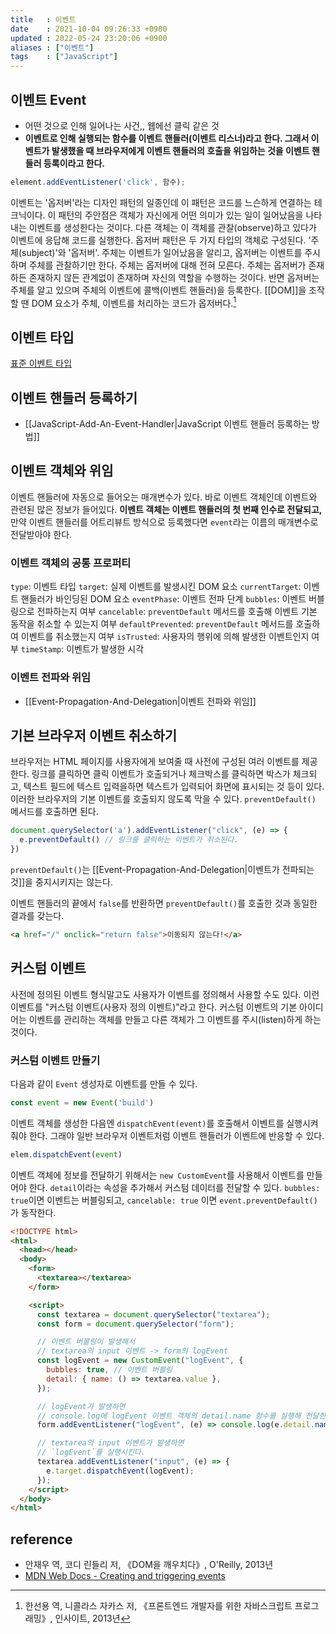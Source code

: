 ```yaml
---
title   : 이벤트
date    : 2021-10-04 09:26:33 +0900
updated : 2022-05-24 23:20:06 +0900
aliases : ["이벤트"] 
tags    : ["JavaScript"]
---
```

## 이벤트 Event 
- 어떤 것으로 인해 일어나는 사건,, 웹에선 클릭 같은 것 
- **이벤트로 인해 실행되는 함수를 이벤트 핸들러(이벤트 리스너)라고 한다. 그래서 이벤트가 발생했을 때 브라우저에게 이벤트 핸들러의 호출을 위임하는 것을 이벤트 핸들러 등록이라고 한다.** 

```javascript
element.addEventListener('click', 함수);
```

이벤트는 '옵저버'라는 디자인 패턴의 일종인데 이 패턴은 코드를 느슨하게 연결하는 테크닉이다. 이 패턴의 주안점은 객체가 자신에게 어떤 의미가 있는 일이 일어났음을 나타내는 이벤트를 생성한다는 것이다. 다른 객체는 이 객체를 관찰(observe)하고 있다가 이벤트에 응답해 코드를 실행한다.
옵저버 패턴은 두 가지 타입의 객체로 구성된다. '주체(subject)'와 '옵저버'. 주체는 이벤트가 일어났음을 알리고, 옵저버는 이벤트를 주시하며 주체를 관찰하기만 한다. 주체는 옵저버에 대해 전혀 모른다. 주체는 옵저버가 존재하든 존재하지 않든 관계없이 존재하며 자신의 역할을 수행하는 것이다. 반면 옵저버는 주체를 알고 있으며 주체의 이벤트에 콜백(이벤트 핸들러)을 등록한다. [[DOM]]을 조작할 땐 DOM 요소가 주체, 이벤트를 처리하는 코드가 옵저버다.[^1]

## 이벤트 타입
[표준 이벤트 타입](https://developer.mozilla.org/ko/docs/Web/Events#%EA%B0%80%EC%9E%A5_%EC%9D%BC%EB%B0%98%EC%A0%81%EC%9D%B8_%EC%B9%B4%ED%85%8C%EA%B3%A0%EB%A6%AC)  

## 이벤트 핸들러 등록하기  
- [[JavaScript-Add-An-Event-Handler|JavaScript 이벤트 핸들러 등록하는 방법]]

## 이벤트 객체와 위임 
이벤트 핸들러에 자동으로 들어오는 매개변수가 있다. 바로 이벤트 객체인데 이벤트와 관련된 많은 정보가 들어있다. **이벤트 객체는 이벤트 핸들러의 첫 번째 인수로 전달되고,** 만약 이벤트 핸들러를 어트리뷰트 방식으로 등록했다면 `event`라는 이름의 매개변수로 전달받아야 한다.

### 이벤트 객체의 공통 프로퍼티
`type`: 이벤트 타입
`target`: 실제 이벤트를 발생시킨 DOM 요소
`currentTarget`: 이벤트 핸들러가 바인딩된 DOM 요소
`eventPhase`: 이벤트 전파 단계 
`bubbles`: 이벤트 버블링으로 전파하는지 여부
`cancelable`: `preventDefault` 메서드를 호출해 이벤트 기본 동작을 취소할 수 있는지 여부 
 `defaultPrevented`: `preventDefault` 메서드를 호출하여 이벤트를 취소했는지 여부
 `isTrusted`: 사용자의 행위에 의해 발생한 이벤트인지 여부 
  `timeStamp`: 이벤트가 발생한 시각 
	
### 이벤트 전파와 위임 
- [[Event-Propagation-And-Delegation|이벤트 전파와 위임]]

## 기본 브라우저 이벤트 취소하기
브라우저는 HTML 페이지를 사용자에게 보여줄 때 사전에 구성된 여러 이벤트를 제공한다. 링크를 클릭하면 클릭 이벤트가 호출되거나 체크박스를 클릭하면 박스가 체크되고, 텍스트 필드에 텍스트 입력을하면 텍스트가 입력되어 화면에 표시되는 것 등이 있다. 이러한 브라우저의 기본 이벤트를 호출되지 않도록 막을 수 있다. `preventDefault()` 메서드를 호출하면 된다.

```javascript
document.querySelector('a').addEventListener("click", (e) => {
  e.preventDefault() // 링크를 클릭하는 이벤트가 취소된다.
})
```

`preventDefault()`는 [[Event-Propagation-And-Delegation|이벤트가 전파되는 것]]을 중지시키지는 않는다.  

이벤트 핸들러의 끝에서 `false`를 반환하면 `preventDefault()`를 호출한 것과 동일한 결과를 갖는다.
```html
<a href="/" onclick="return false">이동되지 않는다!</a>
```

## 커스텀 이벤트
사전에 정의된 이벤트 형식말고도 사용자가 이벤트를 정의해서 사용할 수도 있다. 이런 이벤트를 "커스텀 이벤트(사용자 정의 이벤트)"라고 한다. 커스텀 이벤트의 기본 아이디어는 이벤트를 관리하는 객체를 만들고 다른 객체가 그 이벤트를 주시(listen)하게 하는 것이다.

### 커스텀 이벤트 만들기
다음과 같이 `Event` 생성자로 이벤트를 만들 수 있다.
```javascript
const event = new Event('build')
```

이벤트 객체를 생성한 다음엔 `dispatchEvent(event)`를 호출해서 이벤트를 실행시켜줘야 한다. 그래야 일반 브라우저 이벤트처럼 이벤트 핸들러가 이벤트에 반응할 수 있다.
```javascript
elem.dispatchEvent(event)
```

이벤트 객체에 정보를 전달하기 위해서는 `new CustomEvent`를 사용해서 이벤트를 만들어야 한다. `detail`이라는 속성을 추가해서 커스텀 데이터를 전달할 수 있다.
`bubbles: true`이면 이벤트는 버블링되고, `cancelable: true` 이면 `event.preventDefault()`가 동작한다.
```html
<!DOCTYPE html>
<html>
  <head></head>
  <body>
    <form>
      <textarea></textarea>
    </form>

    <script>
      const textarea = document.querySelector("textarea");
      const form = document.querySelector("form");

	  // 이벤트 버블링이 발생해서 
	  // textarea의 input 이벤트 -> form의 logEvent
      const logEvent = new CustomEvent("logEvent", {
        bubbles: true, // 이벤트 버블링
        detail: { name: () => textarea.value },
      });

	  // logEvent가 발생하면
	  // console.log에 logEvent 이벤트 객체의 detail.name 함수를 실행해 전달한다.
      form.addEventListener("logEvent", (e) => console.log(e.detail.name()));

	  // textarea의 input 이벤트가 발생하면
	  // `logEvent`를 실행시킨다.
      textarea.addEventListener("input", (e) => {
        e.target.dispatchEvent(logEvent);
      });
    </script>
  </body>
</html>
```

## reference
- 안재우 역, 코디 린들리 저, 《DOM을 깨우치다》, O'Reilly, 2013년
- [MDN Web Docs - Creating and triggering events](https://developer.mozilla.org/en-US/docs/Web/Events/Creating_and_triggering_events)

[^1]: 한선용 역, 니콜라스 자카스 저, 《프론트엔드 개발자를 위한 자바스크립트 프로그래밍》, 인사이트, 2013년
